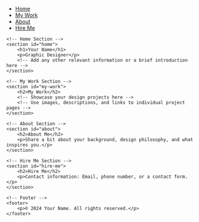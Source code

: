 <!DOCTYPE html>
<html lang="en">
<head>
    <meta charset="UTF-8">
    <meta name="viewport" content="width=device-width, initial-scale=1.0">
    <title>Your Graphic Design Portfolio</title>
    <link rel="stylesheet" href="styles.css"> <!-- Link to your CSS file -->
</head>
<body>
    <!-- Navigation Bar -->
    <nav>
        <ul>
            <li><a href="#home">Home</a></li>
            <li><a href="#my-work">My Work</a></li>
            <li><a href="#about">About</a></li>
            <li><a href="#hire-me">Hire Me</a></li>
        </ul>
    </nav>

    <!-- Home Section -->
    <section id="home">
        <h1>Your Name</h1>
        <p>Graphic Designer</p>
        <!-- Add any other relevant information or a brief introduction here -->
    </section>

    <!-- My Work Section -->
    <section id="my-work">
        <h2>My Work</h2>
        <!-- Showcase your design projects here -->
        <!-- Use images, descriptions, and links to individual project pages -->
    </section>

    <!-- About Section -->
    <section id="about">
        <h2>About Me</h2>
        <p>Share a bit about your background, design philosophy, and what inspires you.</p>
    </section>

    <!-- Hire Me Section -->
    <section id="hire-me">
        <h2>Hire Me</h2>
        <p>Contact information: Email, phone number, or a contact form.</p>
    </section>

    <!-- Footer -->
    <footer>
        <p>© 2024 Your Name. All rights reserved.</p>
    </footer>
</body>
</html>
